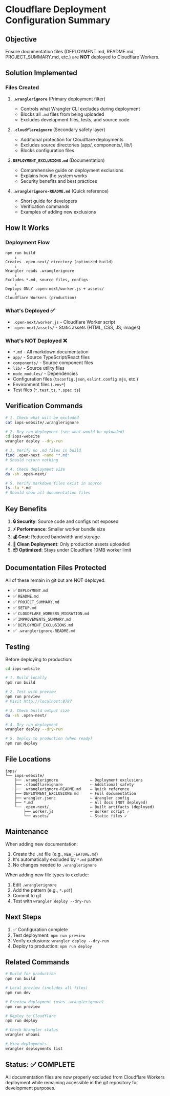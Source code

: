 # Cloudflare Deployment Configuration Summary

## Objective
Ensure documentation files (DEPLOYMENT.md, README.md, PROJECT_SUMMARY.md, etc.) are **NOT** deployed to Cloudflare Workers.

## Solution Implemented

### Files Created

1. **`.wranglerignore`** (Primary deployment filter)
   - Controls what Wrangler CLI excludes during deployment
   - Blocks all `.md` files from being uploaded
   - Excludes development files, tests, and source code

2. **`.cloudflareignore`** (Secondary safety layer)
   - Additional protection for Cloudflare deployments
   - Excludes source directories (app/, components/, lib/)
   - Blocks configuration files

3. **`DEPLOYMENT_EXCLUSIONS.md`** (Documentation)
   - Comprehensive guide on deployment exclusions
   - Explains how the system works
   - Security benefits and best practices

4. **`.wranglerignore-README.md`** (Quick reference)
   - Short guide for developers
   - Verification commands
   - Examples of adding new exclusions

## How It Works

### Deployment Flow
```
npm run build
    ↓
Creates .open-next/ directory (optimized build)
    ↓
Wrangler reads .wranglerignore
    ↓
Excludes *.md, source files, configs
    ↓
Deploys ONLY .open-next/worker.js + assets/
    ↓
Cloudflare Workers (production)
```

### What's Deployed ✅
- `.open-next/worker.js` - Cloudflare Worker script
- `.open-next/assets/` - Static assets (HTML, CSS, JS, images)

### What's NOT Deployed ❌
- `*.md` - All markdown documentation
- `app/` - Source TypeScript/React files
- `components/` - Source component files
- `lib/` - Source utility files
- `node_modules/` - Dependencies
- Configuration files (`tsconfig.json`, `eslint.config.mjs`, etc.)
- Environment files (`.env*`)
- Test files (`*.test.ts`, `*.spec.ts`)

## Verification Commands

```bash
# 1. Check what will be excluded
cat iops-website/.wranglerignore

# 2. Dry-run deployment (see what would be uploaded)
cd iops-website
wrangler deploy --dry-run

# 3. Verify no .md files in build
find .open-next -name "*.md"
# Should return nothing

# 4. Check deployment size
du -sh .open-next/

# 5. Verify markdown files exist in source
ls -la *.md
# Should show all documentation files
```

## Key Benefits

1. **🔒 Security**: Source code and configs not exposed
2. **⚡ Performance**: Smaller worker bundle size
3. **💰 Cost**: Reduced bandwidth and storage
4. **🎯 Clean Deployment**: Only production assets uploaded
5. **📦 Optimized**: Stays under Cloudflare 10MB worker limit

## Documentation Files Protected

All of these remain in git but are NOT deployed:
- ✅ `DEPLOYMENT.md`
- ✅ `README.md`
- ✅ `PROJECT_SUMMARY.md`
- ✅ `SETUP.md`
- ✅ `CLOUDFLARE_WORKERS_MIGRATION.md`
- ✅ `IMPROVEMENTS_SUMMARY.md`
- ✅ `DEPLOYMENT_EXCLUSIONS.md`
- ✅ `.wranglerignore-README.md`

## Testing

Before deploying to production:

```bash
cd iops-website

# 1. Build locally
npm run build

# 2. Test with preview
npm run preview
# Visit http://localhost:8787

# 3. Check build output size
du -sh .open-next/

# 4. Dry-run deployment
wrangler deploy --dry-run

# 5. Deploy to production (when ready)
npm run deploy
```

## File Locations

```
iops/
└── iops-website/
    ├── .wranglerignore              ← Deployment exclusions
    ├── .cloudflareignore            ← Additional safety
    ├── .wranglerignore-README.md    ← Quick reference
    ├── DEPLOYMENT_EXCLUSIONS.md     ← Full documentation
    ├── wrangler.jsonc               ← Wrangler config
    ├── *.md                         ← All docs (NOT deployed)
    └── .open-next/                  ← Built artifacts (deployed)
        ├── worker.js                ← Worker script ✓
        └── assets/                  ← Static files ✓
```

## Maintenance

When adding new documentation:
1. Create the `.md` file (e.g., `NEW_FEATURE.md`)
2. It's automatically excluded by `*.md` pattern
3. No changes needed to `.wranglerignore`

When adding new file types to exclude:
1. Edit `.wranglerignore`
2. Add the pattern (e.g., `*.pdf`)
3. Commit to git
4. Test with `wrangler deploy --dry-run`

## Next Steps

1. ✅ Configuration complete
2. Test deployment: `npm run preview`
3. Verify exclusions: `wrangler deploy --dry-run`
4. Deploy to production: `npm run deploy`

## Related Commands

```bash
# Build for production
npm run build

# Local preview (includes all files)
npm run dev

# Preview deployment (uses .wranglerignore)
npm run preview

# Deploy to Cloudflare
npm run deploy

# Check Wrangler status
wrangler whoami

# View deployments
wrangler deployments list
```

## Status: ✅ COMPLETE

All documentation files are now properly excluded from Cloudflare Workers deployment while remaining accessible in the git repository for development purposes.

